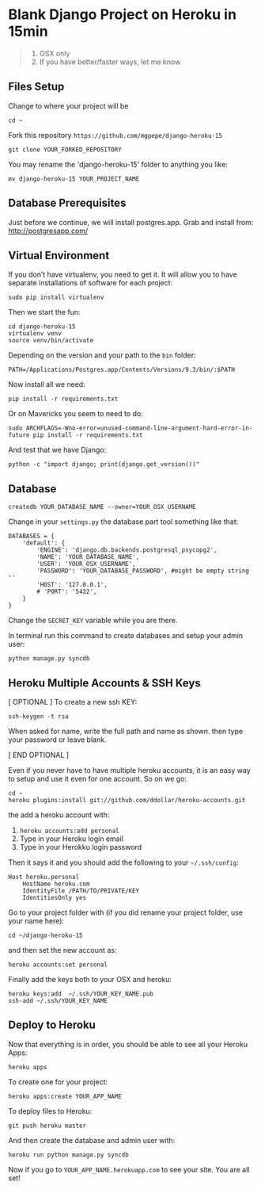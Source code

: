 Blank Django Project on Heroku in 15min
=====================================

> 1. OSX only
> 2. If you have better/faster ways, let me know

Files Setup
-----------

Change to where your project will be

    cd ~

Fork this repository `https://github.com/mgpepe/django-heroku-15`

    git clone YOUR_FORKED_REPOSITORY

You may rename the 'django-heroku-15' folder to anything you like:

    mv django-heroku-15 YOUR_PROJECT_NAME

Database Prerequisites
--------------------------------

Just before we continue, we will install postgres.app. Grab and install from: http://postgresapp.com/


Virtual Environment
-----------------------

If you don’t have virtualenv, you need to get it. It will allow you to have separate installations of software for each project:

    sudo pip install virtualenv
    
Then we start the fun:

    cd django-heroku-15
    virtualenv venv
    source venv/bin/activate
    
Depending on the version and your path to the `bin` folder:

    PATH=/Applications/Postgres.app/Contents/Versions/9.3/bin/:$PATH

Now install all we need:

    pip install -r requirements.txt
    
Or on Mavericks you seem to need to do:

    sudo ARCHFLAGS=-Wno-error=unused-command-line-argument-hard-error-in-future pip install -r requirements.txt 

And test that we have Django:

    python -c "import django; print(django.get_version())"

Database
--------

    createdb YOUR_DATABASE_NAME --owner=YOUR_OSX_USERNAME
    
Change in your `settings.py` the database part tool something like that:
    
    DATABASES = {
        'default': {
            'ENGINE': 'django.db.backends.postgresql_psycopg2',
            'NAME': 'YOUR_DATABASE_NAME',
            'USER': 'YOUR_OSX_USERNAME',
            'PASSWORD': 'YOUR_DATABASE_PASSWORD', #might be empty string ''
            'HOST': '127.0.0.1',
            # 'PORT': '5432',
        }
    }

Change the `SECRET_KEY` variable while you are there.

In terminal run this command to create databases and setup your admin user:

    python manage.py syncdb

Heroku Multiple Accounts & SSH Keys
-----------------------------------

[ OPTIONAL ] To create a new ssh KEY:

    ssh-keygen -t rsa
    
When asked for name, write the full path and name as shown. then type your password or leave blank.

[ END OPTIONAL ]

Even if you never have to have multiple heroku accounts, it is an easy way to setup and use it even for one account. So on we go:

    cd ~
    heroku plugins:install git://github.com/ddollar/heroku-accounts.git
    
the add a heroku account with:

1. `heroku accounts:add personal`
2. Type in your Heroku login email
3. Type in your Herokku login password

Then it says it and you should add the following to your `~/.ssh/config`:

    Host heroku.personal
        HostName heroku.com
        IdentityFile /PATH/TO/PRIVATE/KEY
        IdentitiesOnly yes

Go to your project folder with (if you did rename your project folder, use your name here):

    cd ~/django-heroku-15
    
and then set the new account as:

    heroku accounts:set personal

Finally add the keys both to your OSX and heroku:

    heroku keys:add  ~/.ssh/YOUR_KEY_NAME.pub
    ssh-add ~/.ssh/YOUR_KEY_NAME

Deploy to Heroku
----------------

Now that everything is in order, you should be able to see all your Heroku Apps:

    heroku apps
    
To create one for your project:

    heroku apps:create YOUR_APP_NAME

To deploy files to Heroku:

    git push heroku master
    
And then create the database and admin user with:

    heroku run python manage.py syncdb
    
Now if you go to `YOUR_APP_NAME.herokuapp.com` to see your site. You are all set!
